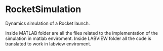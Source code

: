 # RocketSimulation
Dynamics simulation of a Rocket launch.

Inside MATLAB folder are all the files related to the implementation of the simulation in matlab enviroment. 
Inside LABVIEW folder all the code is translated to work in labview enviroment.
